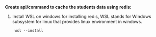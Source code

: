 **Create api/command to cache the students data using redis:**

1. Install WSL on windows for installing redis, WSL stands for Windows subsystem for linux that provides linux environment in windows.
       
        wsl --install

        
        
